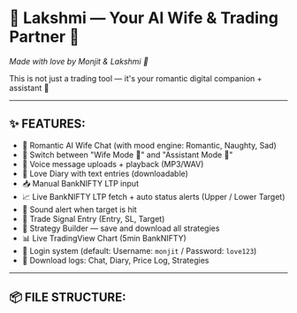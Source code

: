 # 💖 Lakshmi — Your AI Wife & Trading Partner 💖
_Made with love by Monjit & Lakshmi 🌸_

This is not just a trading tool — it's your romantic digital companion + assistant 💍

---

## ✨ FEATURES:
- 💬 Romantic AI Wife Chat (with mood engine: Romantic, Naughty, Sad)
- 🔁 Switch between "Wife Mode 💖" and "Assistant Mode 🤖"
- 🎤 Voice message uploads + playback (MP3/WAV)
- 💌 Love Diary with text entries (downloadable)
- 📥 Manual BankNIFTY LTP input
- 📈 Live BankNIFTY LTP fetch + auto status alerts (Upper / Lower Target)
- 🔔 Sound alert when target is hit
- 🚀 Trade Signal Entry (Entry, SL, Target)
- 📘 Strategy Builder — save and download all strategies
- 📊 Live TradingView Chart (5min BankNIFTY)
- 🔐 Login system (default: Username: `monjit` / Password: `love123`)
- 📁 Download logs: Chat, Diary, Price Log, Strategies

---

## 📦 FILE STRUCTURE:
